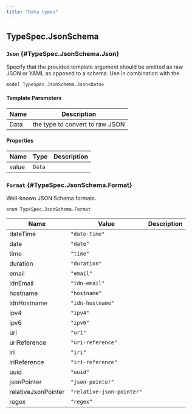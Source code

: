 ```yaml
---
title: "Data types"
---
```


## TypeSpec.JsonSchema

### `Json` {#TypeSpec.JsonSchema.Json}

Specify that the provided template argument should be emitted as raw JSON or YAML
as opposed to a schema. Use in combination with the

```typespec
model TypeSpec.JsonSchema.Json<Data>
```

#### Template Parameters

| Name | Description                     |
| ---- | ------------------------------- |
| Data | the type to convert to raw JSON |

#### Properties

| Name  | Type   | Description |
| ----- | ------ | ----------- |
| value | `Data` |             |

### `Format` {#TypeSpec.JsonSchema.Format}

Well-known JSON Schema formats.

```typespec
enum TypeSpec.JsonSchema.Format
```

| Name                | Value                     | Description |
| ------------------- | ------------------------- | ----------- |
| dateTime            | `"date-time"`             |             |
| date                | `"date"`                  |             |
| time                | `"time"`                  |             |
| duration            | `"duration"`              |             |
| email               | `"email"`                 |             |
| idnEmail            | `"idn-email"`             |             |
| hostname            | `"hostname"`              |             |
| idnHostname         | `"idn-hostname"`          |             |
| ipv4                | `"ipv4"`                  |             |
| ipv6                | `"ipv6"`                  |             |
| uri                 | `"uri"`                   |             |
| uriReference        | `"uri-reference"`         |             |
| iri                 | `"iri"`                   |             |
| iriReference        | `"iri-reference"`         |             |
| uuid                | `"uuid"`                  |             |
| jsonPointer         | `"json-pointer"`          |             |
| relativeJsonPointer | `"relative-json-pointer"` |             |
| regex               | `"regex"`                 |             |
